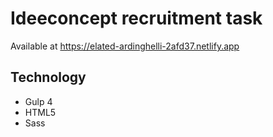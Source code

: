 # Ideeconcept recruitment task
Available at https://elated-ardinghelli-2afd37.netlify.app
## Technology 
* Gulp 4
*  HTML5
*  Sass